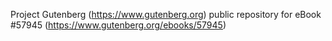 Project Gutenberg (https://www.gutenberg.org) public repository for
eBook #57945 (https://www.gutenberg.org/ebooks/57945)
